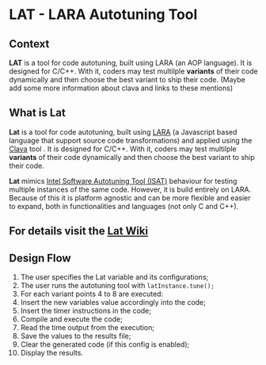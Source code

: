 # LAT - LARA Autotuning Tool
## Context

**LAT** is a tool for code autotuning, built using LARA (an AOP language). It is designed for C/C++. With it, coders may test multilple **variants** of their code dynamically and then choose the best variant to ship their code. (Maybe add some more information about clava and links to these mentions)
## What is Lat

**Lat** is a tool for code autotuning, built using [LARA](https://web.fe.up.pt/~specs/projects/lara/doku.php) (a Javascript based language that support source code transformations) and applied using the [Clava](https://github.com/specs-feup/clava/tree/master/ClavaWeaver) tool . It is designed for C/C++. With it, coders may test multilple **variants** of their code dynamically and then choose the best variant to ship their code. 

**Lat** mimics [Intel Software Autotuning Tool (ISAT)](https://software.intel.com/en-us/articles/intel-software-autotuning-tool) behaviour for testing multiple instances of the same code. However, it is build entirely on LARA. Because of this it is platform agnostic and can be more flexible and easier to expand, both in functionalities and languages (not only C and C++).

## For details visit the [Lat Wiki](https://github.com/specs-feup/LAT-Lara-Autotuning-Tool/wiki)

## Design Flow

1. The user specifies the Lat variable and its configurations;
2. The user runs the autotuning tool with `latInstance.tune();`
3. For each variant points 4 to 8 are executed:
4. Insert the new variables value accordingly into the code;
5. Insert the timer instructions in the code;
6. Compile and execute the code;
7. Read the time output from the execution;
8. Save the values to the results file;
9. Clear the generated code (if this config is enabled);
10. Display the results.
